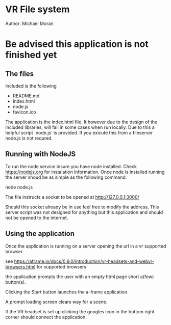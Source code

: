 # VR File system

Author: Michael Moran

Be advised this application is not finished yet
===============================================

## The files

Included is the following

 - README.md
 - index.html
 - node.js
 - favicon.ico

The application is the index.html file.
It however due to the design of the included libraries, 
will fail in some cases when run locally.
Due to this a helpful script `node.js' is provided.
If you exicute this from a fileserver node.js is not requred.

## Running with NodeJS

To run the node service insure you have node installed.
Check https://nodejs.org for instalation information.
Once node is installed running the server shoud be as simple as the following command.

node node.js

The file instructs a socket to be opened at http://127.0.0.1:3000/

Should this socket already be in use feel free to modify the address,
This server script was not designed for anything but this application
and should not be opened to the internet.

## Using the application

Once the application is running on a server opening the url in a vr supported browser

see https://aframe.io/docs/0.9.0/introduction/vr-headsets-and-webvr-browsers.html for supported browsers

the application prompts the user with an empty html page short a(few) button(s).

<!--TODO further instructions on update-->

Clicking the Start button launches the a-frame application.

A prompt loading screen clears way for a scene.

If the VR headset is set up clicking the googles icon in the bottom right corner should connect the application.
